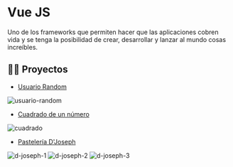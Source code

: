 # Vue JS

Uno de los frameworks que permiten hacer que las aplicaciones cobren vida y se
tenga la posibilidad de crear, desarrollar y lanzar al mundo cosas increíbles.

## ✍🏼 Proyectos

- [Usuario Random](./temario/CDN/)

![usuario-random](https://user-images.githubusercontent.com/49181840/162597197-a9348d73-94c3-4cba-9d0e-296049ded6a6.gif)

- [Cuadrado de un número](./temario/CLI/vuex-launchx/)

![cuadrado](https://user-images.githubusercontent.com/49181840/162599260-adc7a3b1-4772-446c-901b-41e1109b5d68.gif)

- [Pastelería D'Joseph](./pasteleria-d-joseph/)

![d-joseph-1](https://user-images.githubusercontent.com/49181840/162600282-446d2eac-bf82-4e5a-b87d-5e0a3769973f.jpeg)
![d-joseph-2](https://user-images.githubusercontent.com/49181840/162600285-2d687a54-4607-4f1e-83c5-657952340dd1.jpeg)
![d-joseph-3](https://user-images.githubusercontent.com/49181840/162600289-8b059ab3-c1b9-4c41-9f46-2a6b578eb465.jpeg)
